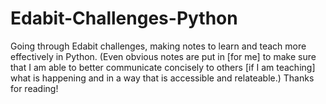 # Edabit-Challenges-Python
Going through Edabit challenges, making notes to learn and teach more effectively in Python.  (Even obvious notes are put in [for me] to make sure that I am able to better communicate concisely to others [if I am teaching] what is happening and in a way that is accessible and relateable.)  Thanks for reading!
